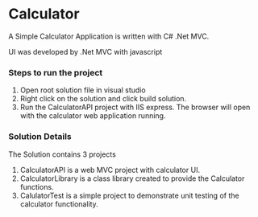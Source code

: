 # Calculator
A Simple Calculator Application is written with C# .Net MVC.

UI was developed by .Net MVC with javascript

### Steps to run the project
1. Open root solution file in visual studio
2. Right click on the solution and click build solution. 
3. Run the CalculatorAPI project with IIS express. The browser will open with the calculator web application running.


### Solution Details
The Solution contains 3 projects
1. CalculatorAPI is a web MVC project with calculator UI.
2. CalculatorLibrary is a class library created to provide the Calculator functions.
3. CalulatorTest is a simple project to demonstrate unit testing of the calculator functionality.
